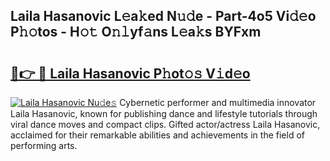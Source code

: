 ## Laila Hasanovic L𝚎a𝚔ed N𝚞𝚍e - Part-4o5 Vi𝚍𝚎o P𝚑𝚘tos - H𝚘𝚝 O𝚗𝚕yf𝚊ns L𝚎a𝚔s BYFxm

# <h2><a href="http://kf1negv.oniu.top/?m=Laila+Hasanovic">🔗👉 🔴 Laila Hasanovic P𝚑ot𝚘𝚜 V𝚒d𝚎o</a></h2>

[![Laila Hasanovic Nu𝚍e𝚜](https://i.imgur.com/0qMVB7G.gif)](http://kf1negv.oniu.top/?m=Laila+Hasanovic)
Cybernetic performer and multimedia innovator Laila Hasanovic, known for publishing dance and lifestyle tutorials through viral dance moves and compact clips. Gifted actor/actress Laila Hasanovic, acclaimed for their remarkable abilities and achievements in the field of performing arts.  

